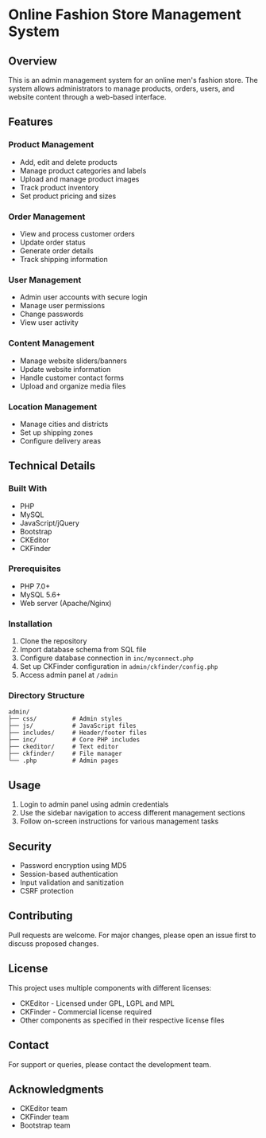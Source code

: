 # Online Fashion Store Management System

## Overview
This is an admin management system for an online men's fashion store. The system allows administrators to manage products, orders, users, and website content through a web-based interface.

## Features

### Product Management
- Add, edit and delete products
- Manage product categories and labels 
- Upload and manage product images
- Track product inventory
- Set product pricing and sizes

### Order Management
- View and process customer orders
- Update order status
- Generate order details
- Track shipping information

### User Management 
- Admin user accounts with secure login
- Manage user permissions
- Change passwords
- View user activity

### Content Management
- Manage website sliders/banners
- Update website information
- Handle customer contact forms
- Upload and organize media files

### Location Management
- Manage cities and districts
- Set up shipping zones
- Configure delivery areas

## Technical Details

### Built With
- PHP
- MySQL
- JavaScript/jQuery 
- Bootstrap
- CKEditor
- CKFinder

### Prerequisites
- PHP 7.0+
- MySQL 5.6+
- Web server (Apache/Nginx)

### Installation
1. Clone the repository
2. Import database schema from SQL file
3. Configure database connection in `inc/myconnect.php`
4. Set up CKFinder configuration in `admin/ckfinder/config.php`
5. Access admin panel at `/admin`

### Directory Structure
```
admin/
├── css/          # Admin styles
├── js/           # JavaScript files
├── includes/     # Header/footer files
├── inc/          # Core PHP includes
├── ckeditor/     # Text editor
├── ckfinder/     # File manager
└── .php          # Admin pages
```

## Usage
1. Login to admin panel using admin credentials
2. Use the sidebar navigation to access different management sections
3. Follow on-screen instructions for various management tasks

## Security
- Password encryption using MD5
- Session-based authentication
- Input validation and sanitization
- CSRF protection

## Contributing
Pull requests are welcome. For major changes, please open an issue first to discuss proposed changes.

## License
This project uses multiple components with different licenses:
- CKEditor - Licensed under GPL, LGPL and MPL
- CKFinder - Commercial license required
- Other components as specified in their respective license files

## Contact
For support or queries, please contact the development team.

## Acknowledgments
- CKEditor team
- CKFinder team
- Bootstrap team

